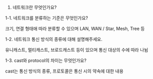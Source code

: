 1. 네트워크란 무엇인가요?

1-1. 네트워크를 분류하는 기준은 무엇인가요? 

 크기, 연결 형태애 따라 분류할 수 있으며 
LAN, WAN / Star, Mesh, Tree 등

1-2. 네트워크 통신 방식의 종류에 대해 설명해주세요.

유니캐스트, 멀티캐스트, 브로드캐스트 등이 있으며 통신 대상의 수에 따라 나뉨

1-3. cast와 protocol의 차이는 무엇인가요? 

cast는 통신 방식의 종류, 프로토콜은 통신 시의 약속에 대한 내용
